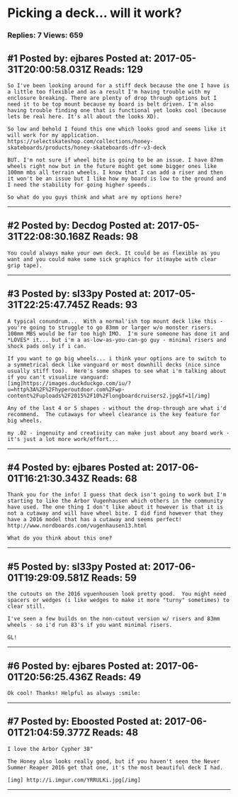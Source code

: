 # Picking a deck&hellip; will it work?

### Replies: 7 Views: 659

## \#1 Posted by: ejbares Posted at: 2017-05-31T20:00:58.031Z Reads: 129

```
So I've been looking around for a stiff deck because the one I have is a little too flexible and as a result I'm having trouble with my enclosure breaking. There are plenty of drop through options but I need it to be top mount because my board is belt driven. I'm also having trouble finding one that is functional yet looks cool (because lets be real here. It's all about the looks XD).

So low and behold I found this one which looks good and seems like it will work for my application. 
https://selectskateshop.com/collections/honey-skateboards/products/honey-skateboards-dfr-v3-deck

BUT. I'm not sure if wheel bite is going to be an issue. I have 87mm wheels right now but in the future might get some bigger ones like 100mm mbs all terrain wheels. I know that I can add a riser and then it won't be an issue but I like how my board is low to the ground and I need the stability for going higher speeds.

So what do you guys think and what are my options here?
```

---
## \#2 Posted by: Decdog Posted at: 2017-05-31T22:08:30.168Z Reads: 98

```
You could always make your own deck. It could be as flexible as you want and you could make some sick graphics for it(maybe with clear grip tape).
```

---
## \#3 Posted by: sl33py Posted at: 2017-05-31T22:25:47.745Z Reads: 93

```
A typical conundrum...  With a normal'ish top mount deck like this - you're going to struggle to go 83mm or larger w/o monster risers.  100mm MBS would be far too high IMO.  I'm sure someone has done it and *LOVES* it... but i'm a as-low-as-you-can-go guy - minimal risers and shock pads only if i can.

If you want to go big wheels... i think your options are to switch to a symmetrical deck like vanguard or most downhill decks (nice since usually stiff too).  Here's some shapes to see what i'm talking about if you can't visualize vanguard:
[img]https://images.duckduckgo.com/iu/?u=http%3A%2F%2Fhyperoutdoor.com%2Fwp-content%2Fuploads%2F2015%2F10%2Flongboardcruisers2.jpg&f=1[/img]

Any of the last 4 or 5 shapes - without the drop-through are what i'd recommend.  The cutaways for wheel clearance is the key feature for big wheels.

my .02 - ingenuity and creativity can make just about any board work - it's just a lot more work/effort...
```

---
## \#4 Posted by: ejbares Posted at: 2017-06-01T16:21:30.343Z Reads: 68

```
Thank you for the info! I guess that deck isn't going to work but I'm starting to like the Arbor Vugenhausen which others in the community have used. The one thing I don't like about it however is that it is not a cutaway and will have wheel bite. I did find however that they have a 2016 model that has a cutaway and seems perfect! http://www.nordboards.com/vugenhausen13.html

What do you think about this one?
```

---
## \#5 Posted by: sl33py Posted at: 2017-06-01T19:29:09.581Z Reads: 59

```
the cutouts on the 2016 vguenhousen look pretty good.  You might need spacers or wedges (i like wedges to make it more "turny" sometimes) to clear still.

I've seen a few builds on the non-cutout version w/ risers and 83mm wheels - so i'd run 83's if you want minimal risers.

GL!
```

---
## \#6 Posted by: ejbares Posted at: 2017-06-01T20:56:25.436Z Reads: 49

```
Ok cool! Thanks! Helpful as always :smile:
```

---
## \#7 Posted by: Eboosted Posted at: 2017-06-01T21:04:59.377Z Reads: 48

```
I love the Arbor Cypher 38"

The Honey also looks really good, but if you haven't seen the Never Summer Reaper 2016 get that one, it's the most beautiful deck I had. 

[img] http://i.imgur.com/YRRULKi.jpg[/img]
```

---
